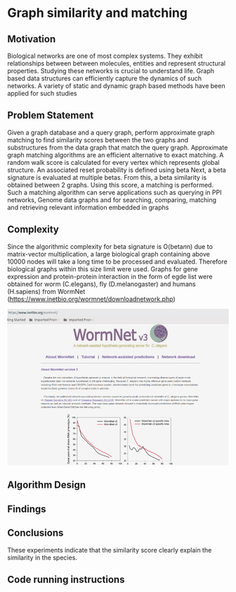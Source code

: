 # Graph similarity and matching

## Motivation
Biological networks are one of most complex systems. They exhibit relationships between between molecules, entities and represent structural properties. Studying these networks is crucial to understand life. Graph based data structures can efficiently capture the dynamics of such networks. A variety of static and dynamic graph based methods have been applied for such studies

## Problem Statement
Given a graph database and a query graph, perform approximate graph matching to find similarity scores between the two graphs and substructures from the data graph that match the query graph. Approximate graph matching algorithms are an efficient alternative to exact matching. A random walk score is calculated for every vertex which represents global structure. An associated reset probability is defined using beta Next, a beta signature is evaluated at multiple betas. From this, a beta similarity is obtained between 2 graphs. Using this score, a matching is performed. Such a matching algorithm can serve applications such as querying in PPI networks, Genome data graphs and for searching, comparing, matching and retrieving relevant information embedded in graphs

## Complexity
Since the algorithmic complexity for beta signature is O(beta*n*n) due to matrix-vector multiplication, a large biological graph containing above 10000 nodes will take a long time to be processed and evaluated. Therefore biological graphs within this size limit were used. Graphs for gene expression and protein-protein interaction in the form of egde list were obtained for worm (C.elegans), fly (D.melanogaster) and humans (H.sapiens) from WormNet (https://www.inetbio.org/wormnet/downloadnetwork.php)

![Data Source](/datasrc.png)

## Algorithm Design

## Findings

## Conclusions
These experiments indicate that the similarity score clearly explain the similarity in the species. 

## Code running instructions



